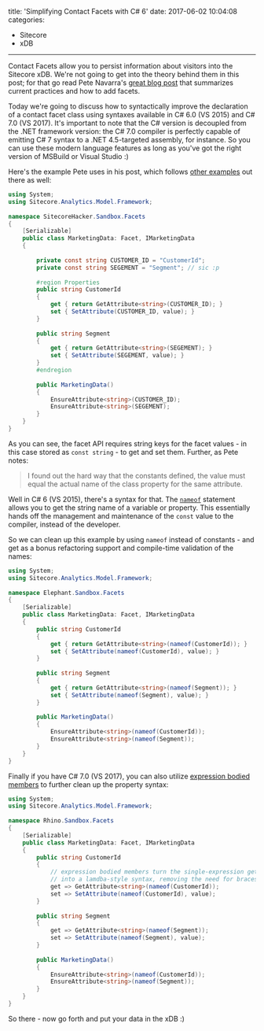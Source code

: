 title: 'Simplifying Contact Facets with C# 6'
date: 2017-06-02 10:04:08
categories: 
- Sitecore
- xDB
---

Contact Facets allow you to persist information about visitors into the Sitecore xDB. We're not going to get into the theory behind them in this post; for that go read Pete Navarra's [great blog post](https://sitecorehacker.com/2016/09/03/creating-custom-sitecore-xdb-contact-facets/) that summarizes current practices and how to add facets.

Today we're going to discuss how to syntactically improve the declaration of a contact facet class using syntaxes available in C# 6.0 (VS 2015) and C# 7.0 (VS 2017). It's important to note that the C# version is decoupled from the .NET framework version: the C# 7.0 compiler is perfectly capable of emitting C# 7 syntax to a .NET 4.5-targeted assembly, for instance. So you can use these modern language features as long as you've got the right version of MSBuild or Visual Studio :)

Here's the example Pete uses in his post, which follows [other examples](https://community.sitecore.net/technical_blogs/b/getting_to_know_sitecore/posts/introducing-contact-facets) out there as well:

```csharp
using System;
using Sitecore.Analytics.Model.Framework;
 
namespace SitecoreHacker.Sandbox.Facets
{
    [Serializable]
    public class MarketingData: Facet, IMarketingData
    {
 
        private const string CUSTOMER_ID = "CustomerId";
        private const string SEGEMENT = "Segment"; // sic :p
 
        #region Properties
        public string CustomerId
        {
            get { return GetAttribute<string>(CUSTOMER_ID); }
            set { SetAttribute(CUSTOMER_ID, value); }
        }
 
        public string Segment
        {
            get { return GetAttribute<string>(SEGEMENT); }
            set { SetAttribute(SEGEMENT, value); }
        }
        #endregion
         
        public MarketingData()
        {
            EnsureAttribute<string>(CUSTOMER_ID);
            EnsureAttribute<string>(SEGEMENT);
        }
    }
}
```

As you can see, the facet API requires string keys for the facet values - in this case stored as `const string` - to get and set them. Further, as Pete notes:

> I found out the hard way that the constants defined, the value must equal the actual name of the class property for the same attribute.

Well in C# 6 (VS 2015), there's a syntax for that. The [`nameof`](https://docs.microsoft.com/en-us/dotnet/csharp/language-reference/keywords/nameof) statement allows you to get the string name of a variable or property. This essentially hands off the management and maintenance of the `const` value to the compiler, instead of the developer.

So we can clean up this example by using `nameof` instead of constants - and get as a bonus refactoring support and compile-time validation of the names:

``` cs
using System;
using Sitecore.Analytics.Model.Framework;
 
namespace Elephant.Sandbox.Facets
{
    [Serializable]
    public class MarketingData: Facet, IMarketingData
    {
        public string CustomerId
        {
            get { return GetAttribute<string>(nameof(CustomerId)); }
            set { SetAttribute(nameof(CustomerId), value); }
        }
 
        public string Segment
        {
            get { return GetAttribute<string>(nameof(Segment)); }
            set { SetAttribute(nameof(Segment), value); }
        }
         
        public MarketingData()
        {
            EnsureAttribute<string>(nameof(CustomerId));
            EnsureAttribute<string>(nameof(Segment));
        }
    }
}
```

Finally if you have C# 7.0 (VS 2017), you can also utilize [expression bodied members](https://blogs.msdn.microsoft.com/dotnet/2017/03/09/new-features-in-c-7-0/) to further clean up the property syntax:

``` cs
using System;
using Sitecore.Analytics.Model.Framework;
 
namespace Rhino.Sandbox.Facets
{
    [Serializable]
    public class MarketingData: Facet, IMarketingData
    {
        public string CustomerId
        {
            // expression bodied members turn the single-expression get 
            // into a lamdba-style syntax, removing the need for braces
            get => GetAttribute<string>(nameof(CustomerId));
            set => SetAttribute(nameof(CustomerId), value);
        }
 
        public string Segment
        {
            get => GetAttribute<string>(nameof(Segment));
            set => SetAttribute(nameof(Segment), value);
        }
         
        public MarketingData()
        {
            EnsureAttribute<string>(nameof(CustomerId));
            EnsureAttribute<string>(nameof(Segment));
        }
    }
}
```

So there - now go forth and put your data in the xDB :)